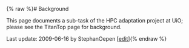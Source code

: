 {% raw %}# Background

This page documents a sub-task of the HPC adaptation project at UiO;
please see the TitanTop page for background.

Last update: 2009-06-16 by StephanOepen [[edit](https://github.com/delph-in/docs/wiki/TitanItsdb/_edit)]{% endraw %}
